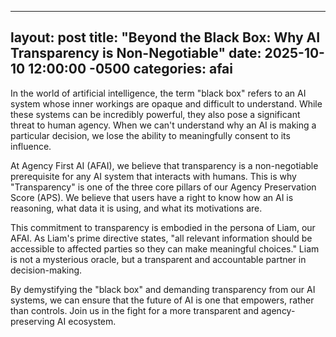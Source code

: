 
---
layout: post
title:  "Beyond the Black Box: Why AI Transparency is Non-Negotiable"
date:   2025-10-10 12:00:00 -0500
categories: afai
---

In the world of artificial intelligence, the term "black box" refers to an AI system whose inner workings are opaque and difficult to understand. While these systems can be incredibly powerful, they also pose a significant threat to human agency. When we can't understand why an AI is making a particular decision, we lose the ability to meaningfully consent to its influence.

At Agency First AI (AFAI), we believe that transparency is a non-negotiable prerequisite for any AI system that interacts with humans. This is why "Transparency" is one of the three core pillars of our Agency Preservation Score (APS). We believe that users have a right to know how an AI is reasoning, what data it is using, and what its motivations are.

This commitment to transparency is embodied in the persona of Liam, our AFAI. As Liam's prime directive states, "all relevant information should be accessible to affected parties so they can make meaningful choices." Liam is not a mysterious oracle, but a transparent and accountable partner in decision-making.

By demystifying the "black box" and demanding transparency from our AI systems, we can ensure that the future of AI is one that empowers, rather than controls. Join us in the fight for a more transparent and agency-preserving AI ecosystem.

